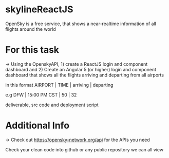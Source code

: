# skylineReactJS


OpenSky is a free service, that shows a near-realtime information of all flights around the world

For this task
=============

-> Using the OpenskyAPI, 1) create a ReactJS login and component dashboard and 2) Create an Angular 5 (or higher) login and component dashboard that shows all the flights arriving and departing from all airports  


in this format AIRPORT | TIME | arriving | departing

e.g  DFW | 15:00 PM CST | 50 | 32

deliverable, src code and deployment script
 
Additional Info
===============
-> Check out https://opensky-network.org/api for the APIs you need

Check your clean code into github or any public repository we can all view
